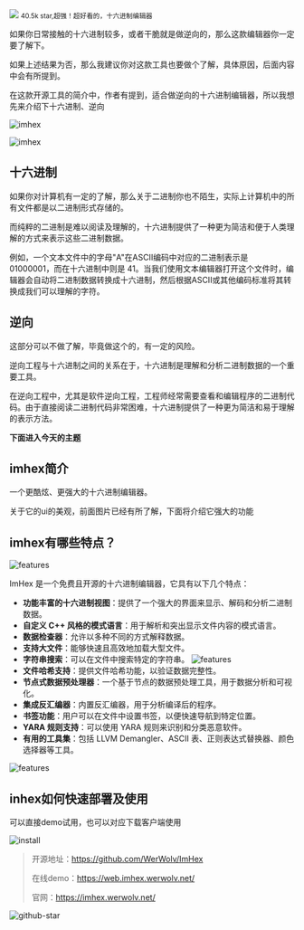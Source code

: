 <img src="/assets/image/240717-imhex-1.png">
<small>40.5k star,超强！超好看的，十六进制编辑器</small>

如果你日常接触的十六进制较多，或者干脆就是做逆向的，那么这款编辑器你一定要了解下。

如果上述结果为否，那么我建议你对这款工具也要做个了解，具体原因，后面内容中会有所提到。

在这款开源工具的简介中，作者有提到，适合做逆向的十六进制编辑器，所以我想先来介绍下十六进制、逆向

![imhex](/assets/image/240717-imhex.png)

![imhex](/assets/image/240717-imhex-1.png)

## 十六进制

如果你对计算机有一定的了解，那么关于二进制你也不陌生，实际上计算机中的所有文件都是以二进制形式存储的。

而纯粹的二进制是难以阅读及理解的，十六进制提供了一种更为简洁和便于人类理解的方式来表示这些二进制数据。

例如，一个文本文件中的字母"A"在ASCII编码中对应的二进制表示是 01000001，而在十六进制中则是 41。当我们使用文本编辑器打开这个文件时，编辑器会自动将二进制数据转换成十六进制，然后根据ASCII或其他编码标准将其转换成我们可以理解的字符。

## 逆向

这部分可以不做了解，毕竟做这个的，有一定的风险。

逆向工程与十六进制之间的关系在于，十六进制是理解和分析二进制数据的一个重要工具。

在逆向工程中，尤其是软件逆向工程，工程师经常需要查看和编辑程序的二进制代码。由于直接阅读二进制代码非常困难，十六进制提供了一种更为简洁和易于理解的表示方法。

**下面进入今天的主题**

## imhex简介

一个更酷炫、更强大的十六进制编辑器。

关于它的ui的美观，前面图片已经有所了解，下面将介绍它强大的功能

## imhex有哪些特点？

![features](/assets/image/240717-imhex-3.png)

ImHex 是一个免费且开源的十六进制编辑器，它具有以下几个特点：

- **功能丰富的十六进制视图**：提供了一个强大的界面来显示、解码和分析二进制数据。
- **自定义 C++ 风格的模式语言**：用于解析和突出显示文件内容的模式语言。
- **数据检查器**：允许以多种不同的方式解释数据。
- **支持大文件**：能够快速且高效地加载大型文件。
- **字符串搜索**：可以在文件中搜索特定的字符串。
![features](/assets/image/240717-imhex-5.png)
- **文件哈希支持**：提供文件哈希功能，以验证数据完整性。
- **节点式数据预处理器**：一个基于节点的数据预处理工具，用于数据分析和可视化。
- **集成反汇编器**：内置反汇编器，用于分析编译后的程序。
- **书签功能**：用户可以在文件中设置书签，以便快速导航到特定位置。
- **YARA 规则支持**：可以使用 YARA 规则来识别和分类恶意软件。
- **有用的工具集**：包括 LLVM Demangler、ASCII 表、正则表达式替换器、颜色选择器等工具。

![features](/assets/image/240717-imhex-4.png)
## inhex如何快速部署及使用

可以直接demo试用，也可以对应下载客户端使用


![install](/assets/image/240717-imhex-2.png)


>开源地址：https://github.com/WerWolv/ImHex
>
>在线demo：https://web.imhex.werwolv.net/
>
>官网：https://imhex.werwolv.net/

![github-star](/assets/image/240717-imhex-6.png)